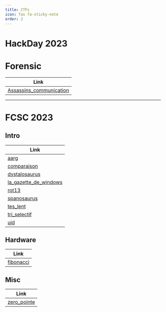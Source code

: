 ```yaml
---
title: CTFs
icon: fas fa-sticky-note
order: 2
---
```


# HackDay 2023

# Forensic

| **Link**  |
| --------------- |
| [Assassins_communication](/CTFs/Hackday2023/Forensic/Assassins_communication) |

---

# FCSC 2023

## Intro

|   **Link**  |
| --------------- |
| [aarg](/CTFs/FCSC2023/intro/aaarg)  |
| [comparaison](/CTFs/FCSC2023/intro/comparaison)  |
| [dystalosaurus](/CTFs/FCSC2023/intro/dystalosaurus)  |
| [la_gazette_de_windows](/CTFs/FCSC2023/intro/la_gazette_de_windows)  |
| [rot13](/CTFs/FCSC2023/intro/rot13)  |
| [spanosaurus](/CTFs/FCSC2023/intro/spanosaurus)  |
| [tes_lent](/CTFs/FCSC2023/intro/tes_lent)  |
| [tri_selectif](/CTFs/FCSC2023/intro/tri_selectif)  |
| [uid](/CTFs/FCSC2023/intro/uid)  |

## Hardware

| **Link**   |
|--------------- |
| [fibonacci](/CTFs/FCSC2023/hardware/fibonacci)  |

## Misc

| **Link**   |
|--------------- |
| [zero_pointe](/CTFs/FCSC2023/hardware/zero_pointe)  |

